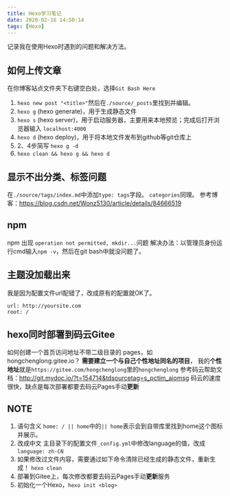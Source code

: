 ```yaml
---
title: Hexo学习笔记
date: 2020-02-16 14:50:14
tags: [Hexo]
---
```

记录我在使用Hexo时遇到的问题和解决方法。

<!-- more -->

##  如何上传文章

在你博客站点文件夹下右键空白处，选择`Git Bash Here`
1. `hexo new post "<title>"`然后在`./source/_posts`里找到并编辑。
2. `hexo g` (hexo generate)，用于生成静态文件
3. `hexo s` (hexo server)，用于启动服务器，主要用来本地预览；完成后打开浏览器输入 `localhost:4000`
4. `hexo d` (hexo deploy)，用于将本地文件发布到github等git仓库上
5. 2、4步简写 `hexo g -d`
6. `hexo clean && hexo g && hexo d`

## 显示不出分类、标签问题
在`./source/tags/index.md`中添加`type: tags`字段。
`categories`同理。
参考博客：https://blog.csdn.net/Wonz5130/article/details/84666519

## npm
npm 出现 `operation not permitted, mkdir...`问题
解决办法：以管理员身份运行cmd输入`npm -v`，然后在git bash中就没问题了。

## 主题没加载出来
我是因为配置文件url配错了，改成原有的配置就OK了。
```
url: http://yoursite.com
root: /
```
## hexo同时部署到码云Gitee
如何创建一个首页访问地址不带二级目录的 pages，如hongchenglong.gitee.io？
**需要建立一个与自己个性地址同名的项目**，
我的**个性地址**就是`https://gitee.com/hongchenglong`里的`hongchenglong`
参考码云帮助文档：http://git.mydoc.io/?t=154714&tdsourcetag=s_pctim_aiomsg
码云的速度很快，缺点是每次部署都要去码云Pages手动**更新**

## NOTE
1. 语句含义
`home: / || home`中的`|| home`表示会到自带库里找到home这个图标并展示。
2. 改成中文
主目录下的配置文件`_config.yml`中修改language的值，改成`language: zh-CN`
3. 如果修改过文件内容，需要通过如下命令清除已经生成的静态文件，重新生成！
`hexo clean`
4. 部署到Gitee上，每次修改都要去码云Pages手动**更新**服务
5. 初始化一个Hexo，`hexo init <blog>`